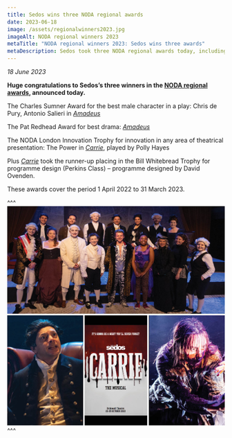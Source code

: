 ```yaml
---
title: Sedos wins three NODA regional awards
date: 2023-06-18
image: /assets/regionalwinners2023.jpg
imageAlt: NODA regional winners 2023
metaTitle: "NODA regional winners 2023: Sedos wins three awards"
metaDescription: Sedos took three NODA regional awards today, including best drama for Amadeus
---
```

*18 June 2023*

**Huge congratulations to Sedos’s three winners in the [NODA regional awards](https://www.noda.org.uk/regions/london/regional-winners-2023), announced today.**

The Charles Sumner Award for the best male character in a play: Chris de Pury, Antonio Salieri in *[Amadeus](https://www.sedos.co.uk/shows/2022-amadeus)*

The Pat Redhead Award for best drama: *[Amadeus](https://www.sedos.co.uk/shows/2022-amadeus)*

[](<>)The NODA London Innovation Trophy for innovation in any area of theatrical presentation: The Power in *[Carrie](https://www.sedos.co.uk/shows/2022-carrie-the-musical)*, played by Polly Hayes

Plus *[Carrie](https://www.sedos.co.uk/shows/2022-carrie-the-musical)* took the runner-up placing in the Bill Whitebread Trophy for programme design (Perkins Class) – programme designed by David Ovenden.

These awards cover the period 1 April 2022 to 31 March 2023.

^^^
![NODA regional winners 2023](/assets/regionalwinners2023.jpg)
^^^